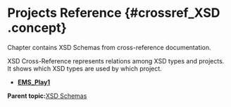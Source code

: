 # Projects Reference {#crossref_XSD .concept}

Chapter contains XSD Schemas from cross-reference documentation.

XSD Cross-Reference represents relations among XSD types and projects. It shows which XSD types are used by which project.

-   **[EMS\_Play1](../../../crossref/xsd/projsRef/EMS_Play1.md)**  


**Parent topic:**[XSD Schemas](../../../crossref/xsd/XSD.md)

